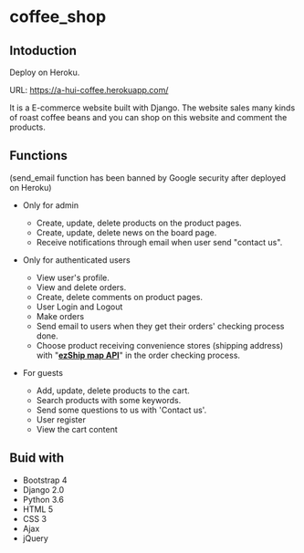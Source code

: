 # coffee_shop
## Intoduction

Deploy on Heroku.

URL: https://a-hui-coffee.herokuapp.com/

It is a E-commerce website built with Django.
The website sales many kinds of roast coffee beans and you can shop on this website and comment the products.

## Functions
(send_email function has been banned by Google security after deployed on Heroku)

* Only for admin
  * Create, update, delete products on the product pages.
  * Create, update, delete news on the board page.
  * Receive notifications through email when user send "contact us". 

* Only for authenticated users
  * View user's profile.
  * View and delete orders.
  * Create, delete comments on product pages.
  * User Login and Logout
  * Make orders
  * Send email to users when they get their orders' checking process done.
  * Choose product receiving convenience stores (shipping address) with "**[ezShip map API](https://map.ezship.com.tw/ezship_map_web.jsp )**" in the order checking process.

* For guests
  * Add, update, delete products to the cart.
  * Search products with some keywords.
  * Send some questions to us with 'Contact us'.
  * User register
  * View the cart content

## Buid with
* Bootstrap 4
* Django 2.0
* Python 3.6
* HTML 5
* CSS 3
* Ajax
* jQuery
